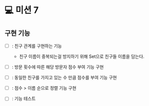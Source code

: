 # 💻 미션 7

## 구현 기능
- [ ] : 친구 관계를 구현하는 기능
  - 친구 이름이 중복되는걸 방지하기 위해 Set으로 친구들 이름을 담는다. 

- [ ] : 방문 횟수에 따른 해당 방문자 점수 부여 기능 구현

- [ ] : 동일한 친구를 가지고 있는 수 만큼 점수를 부여 기능 구현

- [ ] : 점수 > 이름 순으로 정렬 기능 구현

- [ ] : 기능 테스트